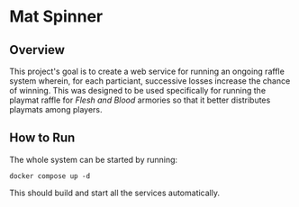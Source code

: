 # Mat Spinner
## Overview
This project's goal is to create a web service for running an ongoing raffle system wherein, for each particiant, successive losses increase the chance of winning. This was designed to be used specifically for running the playmat raffle for *Flesh and Blood* armories so that it better distributes playmats among players.

## How to Run
The whole system can be started by running:
```
docker compose up -d
```

This should build and start all the services automatically.

